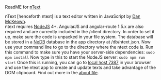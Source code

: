 ReadME for [nText](http://djmblog.com/ntext)

nText [henceforth ntext] is a text editor written in JavaScript by [Dan McKeown](http://danmckeown.info).  
ntext requires [NodeJS](https://nodejs.org/en/) 4+.
AngularJS and angular-route 1.5.x are also required and are currently included in the /client directory.
In order to set it up, make sure the code is unpacked in your file system.
The database will be stored in a [NeDB](https://github.com/louischatriot/nedb) database in the app directory at /db/ntext.json.
Now use your command line to go to the directory where the ntext code is.
Run this command to make sure you have your server-side dependencies:
`sudo npm install`
Now type in this to start the NodeJS server:
`sudo npm run start`
Once this is running, you can go to [local host 7387](http://localhost:7387) in your browser and use the ntext app to create and update texts and take advantage of the DOM clipboard.
Find out more in the [about file](client/assets/ntextAbout.md).
